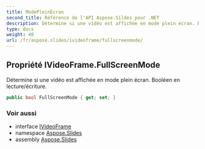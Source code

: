 ```yaml
---
title: ModePleinÉcran
second_title: Référence de l'API Aspose.Sildes pour .NET
description: Détermine si une vidéo est affichée en mode plein écran. Booléen en lecture/écriture.
type: docs
weight: 40
url: /fr/aspose.slides/ivideoframe/fullscreenmode/
---
```


## Propriété IVideoFrame.FullScreenMode

Détermine si une vidéo est affichée en mode plein écran. Booléen en lecture/écriture.

```csharp
public bool FullScreenMode { get; set; }
```

### Voir aussi

* interface [IVideoFrame](../../ivideoframe)
* namespace [Aspose.Slides](../../ivideoframe)
* assembly [Aspose.Slides](../../../)

<!-- NE PAS ÉDITER : généré par xmldocmd pour Aspose.Slides.dll -->